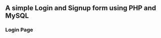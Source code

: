 ## A simple Login and Signup form using PHP and MySQL
### Login Page                                                                                      
                           
                                                          

